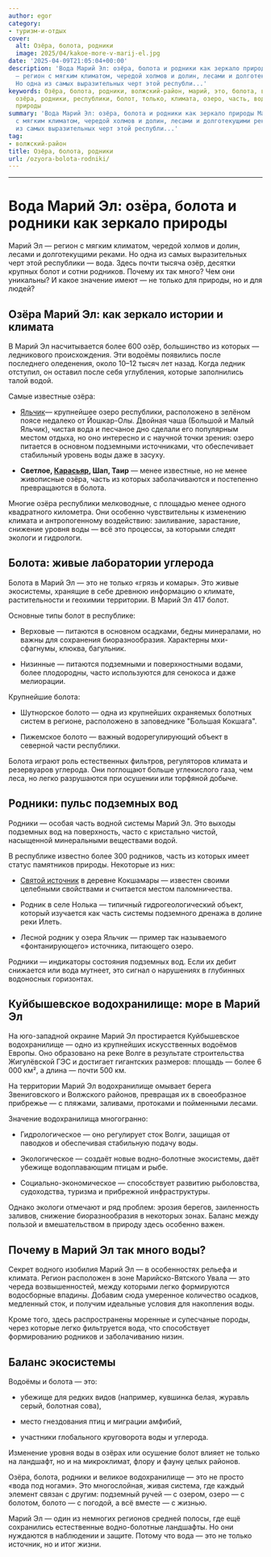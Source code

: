 ```yaml
---
author: egor
category:
- туризм-и-отдых
cover:
  alt: Озёра, болота, родники
  image: 2025/04/kakoe-more-v-marij-el.jpg
date: '2025-04-09T21:05:04+00:00'
description: 'Вода Марий Эл: озёра, болота и родники как зеркало природы Марий Эл
  — регион с мягким климатом, чередой холмов и долин, лесами и долготекущими реками.
  Но одна из самых выразительных черт этой республи...'
keywords: Озёра, болота, родники, волжский-район, марий, это, болота, вода, воды,
  озёра, родники, республики, болот, только, климата, озеро, часть, водохранилище,
  природы
summary: 'Вода Марий Эл: озёра, болота и родники как зеркало природы Марий Эл — регион
  с мягким климатом, чередой холмов и долин, лесами и долготекущими реками. Но одна
  из самых выразительных черт этой республи...'
tag:
- волжский-район
title: Озёра, болота, родники
url: /ozyora-bolota-rodniki/
---
```


* * *

# Вода Марий Эл: озёра, болота и родники как зеркало природы

Марий Эл — регион с мягким климатом, чередой холмов и долин, лесами и долготекущими реками. Но одна из самых выразительных черт этой республики — вода. Здесь почти тысяча озёр, десятки крупных болот и сотни родников. Почему их так много? Чем они уникальны? И какое значение имеют — не только для природы, но и для людей?

## Озёра Марий Эл: как зеркало истории и климата

В Марий Эл насчитывается более 600 озёр, большинство из которых — ледникового происхождения. Эти водоёмы появились после последнего оледенения, около 10–12 тысяч лет назад. Когда ледник отступил, он оставил после себя углубления, которые заполнились талой водой.

Самые известные озёра:

- [Яльчик](/ozero-yalchik/)— крупнейшее озеро республики, расположено в зелёном поясе недалеко от Йошкар-Олы. Двойная чаша (Большой и Малый Яльчик), чистая вода и песчаное дно сделали его популярным местом отдыха, но оно интересно и с научной точки зрения: озеро питается в основном подземными источниками, что обеспечивает стабильный уровень воды даже в засуху.

- **Светлое, [Карасьяр](/karasyar/), Шап, Таир** — менее известные, но не менее живописные озёра, часть из которых заболачиваются и постепенно превращаются в болота.

Многие озёра республики мелководные, с площадью менее одного квадратного километра. Они особенно чувствительны к изменению климата и антропогенному воздействию: заиливание, зарастание, снижение уровня воды — всё это процессы, за которыми следят экологи и гидрологи.

## Болота: живые лаборатории углерода

Болота в Марий Эл — это не только «грязь и комары». Это живые экосистемы, хранящие в себе древнюю информацию о климате, растительности и геохимии территории. В Марий Эл 417 болот.

Основные типы болот в республике:

- Верховые — питаются в основном осадками, бедны минералами, но важны для сохранения биоразнообразия. Характерны мхи-сфагнумы, клюква, багульник.

- Низинные — питаются подземными и поверхностными водами, более плодородны, часто используются для сенокоса и даже мелиорации.

Крупнейшие болота:

- Шутнорское болото — одна из крупнейших охраняемых болотных систем в регионе, расположено в заповеднике "Большая Кокшага".

- Пижемское болото — важный водорегулирующий объект в северной части республики.

Болота играют роль естественных фильтров, регуляторов климата и резервуаров углерода. Они поглощают больше углекислого газа, чем леса, но легко разрушаются при осушении или торфяной добыче.

## Родники: пульс подземных вод

Родники — особая часть водной системы Марий Эл. Это выходы подземных вод на поверхность, часто с кристально чистой, насыщенной минеральными веществами водой.

В республике известно более 300 родников, часть из которых имеет статус памятников природы. Некоторые из них:

- [Святой источник](/green-key/) в деревне Кокшамары — известен своими целебными свойствами и считается местом паломничества.

- Родник в селе Нолька — типичный гидрогеологический объект, который изучается как часть системы подземного дренажа в долине реки Илеть.

- Лесной родник у озера Яльчик — пример так называемого «фонтанирующего» источника, питающего озеро.

Родники — индикаторы состояния подземных вод. Если их дебит снижается или вода мутнеет, это сигнал о нарушениях в глубинных водоносных горизонтах.

## Куйбышевское водохранилище: море в Марий Эл

На юго-западной окраине Марий Эл простирается Куйбышевское водохранилище — одно из крупнейших искусственных водоёмов Европы. Оно образовано на реке Волге в результате строительства Жигулёвской ГЭС и достигает гигантских размеров: площадь — более 6 000 км², а длина — почти 500 км.

На территории Марий Эл водохранилище омывает берега Звениговского и Волжского районов, превращая их в своеобразное прибрежье — с пляжами, заливами, протоками и пойменными лесами.

Значение водохранилища многогранно:

- Гидрологическое — оно регулирует сток Волги, защищая от паводков и обеспечивая стабильную подачу воды.

- Экологическое — создаёт новые водно-болотные экосистемы, даёт убежище водоплавающим птицам и рыбе.

- Социально-экономическое — способствует развитию рыболовства, судоходства, туризма и прибрежной инфраструктуры.

Однако экологи отмечают и ряд проблем: эрозия берегов, заиленность заливов, снижение биоразнообразия в некоторых зонах. Баланс между пользой и вмешательством в природу здесь особенно важен.

## Почему в Марий Эл так много воды?

Секрет водного изобилия Марий Эл — в особенностях рельефа и климата. Регион расположен в зоне Марийско-Вятского Увала — это череда возвышенностей, между которыми легко формируются водосборные впадины. Добавим сюда умеренное количество осадков, медленный сток, и получим идеальные условия для накопления воды.

Кроме того, здесь распространены моренные и супесчаные породы, через которые легко фильтруется вода, что способствует формированию родников и заболачиванию низин.

## Баланс экосистемы

Водоёмы и болота — это:

- убежище для редких видов (например, кувшинка белая, журавль серый, болотная сова),

- место гнездования птиц и миграции амфибий,

- участники глобального круговорота воды и углерода.

Изменение уровня воды в озёрах или осушение болот влияет не только на ландшафт, но и на микроклимат, флору и фауну целых районов.

Озёра, болота, родники и великое водохранилище — это не просто «вода под ногами». Это многослойная, живая система, где каждый элемент связан с другим: подземный ручей — с озером, озеро — с болотом, болото — с погодой, а всё вместе — с жизнью.

Марий Эл — один из немногих регионов средней полосы, где ещё сохранились естественные водно-болотные ландшафты. Но они нуждаются в наблюдении и защите. Потому что вода — это не только источник, но и итог жизни.